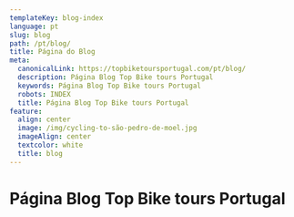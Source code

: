 ```yaml
---
templateKey: blog-index
language: pt
slug: blog
path: /pt/blog/
title: Página do Blog
meta:
  canonicalLink: https://topbiketoursportugal.com/pt/blog/
  description: Página Blog Top Bike tours Portugal
  keywords: Página Blog Top Bike tours Portugal
  robots: INDEX
  title: Página Blog Top Bike tours Portugal
feature:
  align: center
  image: /img/cycling-to-são-pedro-de-moel.jpg
  imageAlign: center
  textcolor: white
  title: blog
---
```

# Página Blog Top Bike tours Portugal
